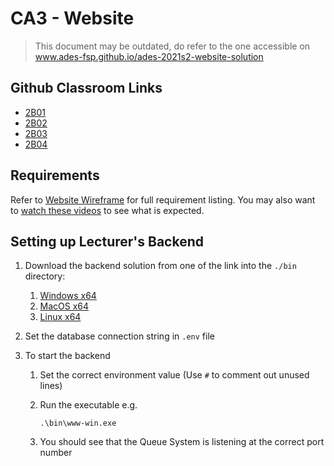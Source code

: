 # CA3 - Website

> This document may be outdated, do refer to the one accessible on www.ades-fsp.github.io/ades-2021s2-website-solution

## Github Classroom Links

-   [2B01](https://classroom.github.com/g/YZAadN3J)
-   [2B02](https://classroom.github.com/g/MF_Y_e-G)
-   [2B03](https://classroom.github.com/g/v-RY2Nqc)
-   [2B04](https://classroom.github.com/g/WvJfDGl_)

## Requirements

Refer to [Website Wireframe](https://ades-fsp.github.io/website-wireframe) for full requirement listing. You may also want to [watch these videos](https://web.microsoftstream.com/channel/3fe91ee4-a32d-4c6d-8cbf-4fa8c57d257a) to see what is expected.

## Setting up Lecturer's Backend

1. Download the backend solution from one of the link into the `./bin` directory:
    1. [Windows x64](https://github.com/ADES-FSP/ades-fsp.github.io/releases/download/v2.0/www-win.exe)
    2. [MacOS x64](https://github.com/ADES-FSP/ades-fsp.github.io/releases/download/v2.0/www-macos)
    3. [Linux x64](https://github.com/ADES-FSP/ades-fsp.github.io/releases/download/v2.0/www-linux)
2. Set the database connection string in `.env` file
3. To start the backend

    1. Set the correct environment value (Use `#` to comment out unused lines)
    2. Run the executable e.g.

        ```
        .\bin\www-win.exe
        ```

    3. You should see that the Queue System is listening at the correct port number
